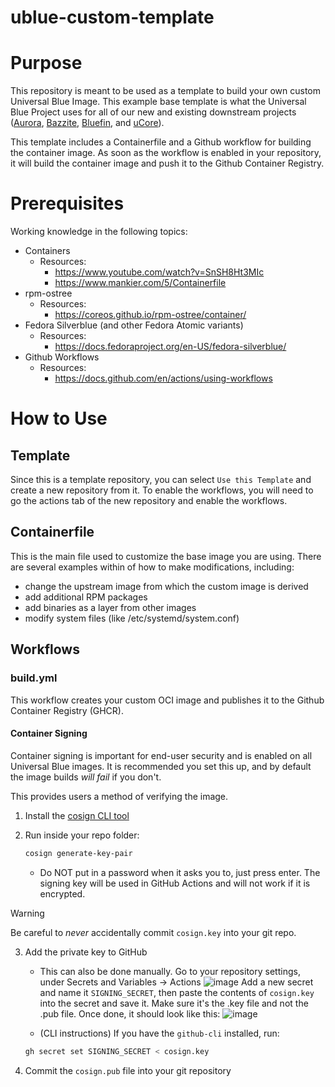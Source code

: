 # ublue-custom-template

# Purpose

This repository is meant to be used as a template to build your own custom Universal Blue Image. This example base template is what the Universal Blue Project uses for all of our new and existing downstream projects ([Aurora](https://getaurora.dev/), [Bazzite](https://bazzite.gg/), [Bluefin](https://projectbluefin.io/), and [uCore](https://projectucore.io/)).

This template includes a Containerfile and a Github workflow for building the container image. As soon as the workflow is enabled in your repository, it will build the container image and push it to the Github Container Registry.

# Prerequisites

Working knowledge in the following topics:

- Containers
  - Resources:
    - https://www.youtube.com/watch?v=SnSH8Ht3MIc
    - https://www.mankier.com/5/Containerfile
- rpm-ostree
  - Resources:
    - https://coreos.github.io/rpm-ostree/container/
- Fedora Silverblue (and other Fedora Atomic variants)
  - Resources:
    - https://docs.fedoraproject.org/en-US/fedora-silverblue/
- Github Workflows
  - Resources:
    - https://docs.github.com/en/actions/using-workflows

# How to Use

## Template

Since this is a template repository, you can select `Use this Template` and create a new repository from it. To enable the workflows, you will need to go the actions tab of the new repository and enable the workflows.

## Containerfile

This is the main file used to customize the base image you are using. There are several examples within of how to make modifications, including:
- change the upstream image from which the custom image is derived
- add additional RPM packages
- add binaries as a layer from other images
- modify system files (like /etc/systemd/system.conf)

## Workflows

### build.yml

This workflow creates your custom OCI image and publishes it to the Github Container Registry (GHCR).

#### Container Signing

Container signing is important for end-user security and is enabled on all Universal Blue images. It is recommended you set this up, and by default the image builds *will fail* if you don't.

This provides users a method of verifying the image.

1. Install the [cosign CLI tool](https://edu.chainguard.dev/open-source/sigstore/cosign/how-to-install-cosign/#installing-cosign-with-the-cosign-binary)

2. Run inside your repo folder:

    ```bash
    cosign generate-key-pair
    ```

    
    - Do NOT put in a password when it asks you to, just press enter. The signing key will be used in GitHub Actions and will not work if it is encrypted.

> [!WARNING]
> Be careful to *never* accidentally commit `cosign.key` into your git repo.

3. Add the private key to GitHub

    - This can also be done manually. Go to your repository settings, under Secrets and Variables -> Actions
    ![image](https://user-images.githubusercontent.com/1264109/216735595-0ecf1b66-b9ee-439e-87d7-c8cc43c2110a.png)
    Add a new secret and name it `SIGNING_SECRET`, then paste the contents of `cosign.key` into the secret and save it. Make sure it's the .key file and not the .pub file. Once done, it should look like this:
    ![image](https://user-images.githubusercontent.com/1264109/216735690-2d19271f-cee2-45ac-a039-23e6a4c16b34.png)

    - (CLI instructions) If you have the `github-cli` installed, run:

    ```bash
    gh secret set SIGNING_SECRET < cosign.key
    ```

4. Commit the `cosign.pub` file into your git repository
